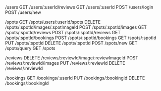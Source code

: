 /users
GET  /users/:userId/reviews         <!-- Get all Reviews of the Current user -->
GET  /users/:userId                 <!-- Get the Current User -->
POST /users/login                   <!-- Log In a User -->
POST /users/new                     <!-- Sign Up a User -->


/spots
GET  /spots/users/:userId/spots     <!-- Get all Spots owned by the Current User -->
DELETE /spots/:spotId/images/:spotImageId   <!-- Delete a Spot Image -->
POST /spots/:spotId/images          <!-- Add an Image to a Spot based on the Spot's id -->
GET  /spots/:spotId/reviews         <!-- Get all Reviews by a Spot's Id -->
POST /spots/:spotId/reviews         <!-- Create a Review for a Spot based on the Spot's id -->
GET  /spots/:spotId/bookings        <!-- Get all Bookings for a Spot based on the Spot's id -->
POST /spots/:spotId/bookings        <!-- Create a Booking from a Spot based on the Spot's id -->
GET  /spots/:spotId                 <!-- Get details of a Spot from an id -->
PUT  /spots/:spotId                 <!-- Edit a Spot -->
DELETE /spots/:spotId               <!-- Delete a Spot -->
POST /spots/new                     <!-- Create a Spot -->
GET  /spots/query                   <!-- Add query Filter to Get All Spots -->
GET  /spots                         <!-- Get all the Spots -->


/reviews
DELETE /reviews/:reviewId/image/:reviewImageId  <!-- Delete a Review Image -->
POST /reviews/:reviewId/images      <!-- Add an Image to a Review based on the Reviews's id -->
PUT  /reviews/:reviewId             <!-- Edit a Review -->
DELETE /reviews/:reviewId           <!-- Delete a Review -->


/bookings
GET  /bookings/:userId              <!-- Get all the Current User's Bookings -->
PUT  /bookings/:bookingId           <!-- Edit a Booking -->
DELETE /bookings/:bookingId         <!-- Delete a Booking -->